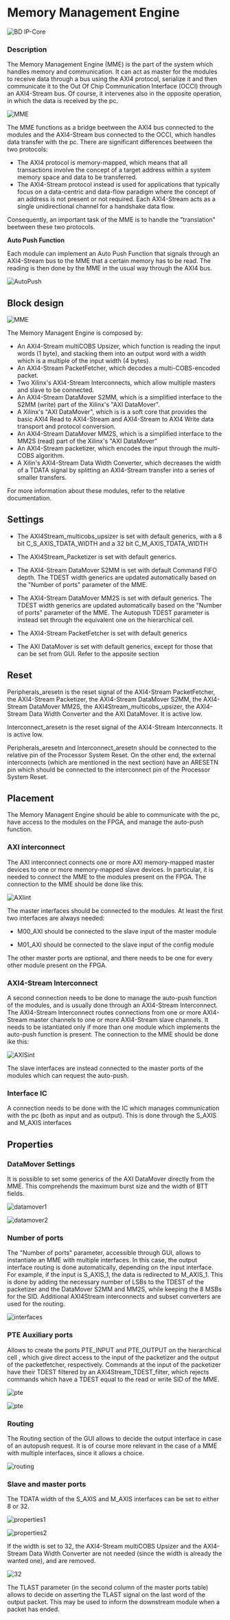 # Memory Management Engine

![BD IP-Core](img/bd_ip_core.png)

### Description

The Memory Management Engine (MME) is the part of the system which handles memory and communication. It can act as master for the modules to receive data through a bus using the AXI4 protocol, serialize it and then communicate it to the Out Of Chip Communication Interface (OCCI) through an AXI4-Stream bus. Of course, it intervenes also in the opposite operation, in which the data is received by the pc.

![MME](img/MME4.svg)

The MME functions as a bridge beetween the AXI4 bus connected to the modules and the AXI4-Stream bus connected to the OCCI, which handles data transfer with the pc. There are significant differences beetween the two protocols:
- The AXI4 protocol is memory-mapped, which means that all transactions involve the concept of a target address within a system memory space and data to be transferred.
- The AXI4-Stream protocol instead is used for applications that typically focus on a data-centric and data-flow paradigm where the concept of an address is not present or not required. Each AXI4-Stream acts as a single unidirectional channel for a handshake data flow.


Consequently, an important task of the MME is to handle the "translation" beetween these two protocols.


<b>Auto Push Function</b>

Each module can implement an Auto Push Function that signals through an AXI4-Stream bus to the MME that a certain memory has to be read. The reading is then done by the MME in the usual way through the AXI4 bus.

![AutoPush](img/AutoPush.svg)

## Block design

![MME](img/mme.png)

The Memory Managent Engine is composed by:

- An AXI4-Stream multiCOBS Upsizer, which function  is reading the input words (1 byte), and stacking them into an output word with a width which is a multiple of the input width (4 bytes).
- An AXI4-Stream PacketFetcher, which decodes a multi-COBS-encoded packet.
- Two Xilinx's AXI4-Stream Interconnects, which allow multiple masters and slave to be connected.
- An AXI4-Stream DataMover S2MM, which is a simplified interface to the S2MM (write) part of the Xilinx's "AXI DataMover".
- A Xilinx's "AXI DataMover", which is is a soft core that provides the basic AXI4 Read to AXI4-Stream and AXI4-Stream to AXI4 Write data transport and protocol conversion.
- An AXI4-Stream DataMover MM2S, which is a simplified interface to the MM2S (read) part of the Xilinx's "AXI DataMover"
- An AXI4-Stream packetizer, which encodes the input through the multi-COBS algorithm.
- A Xilin's AXI4-Stream Data Width Converter, which decreases the width of a TDATA signal by splitting an AXI4-Stream transfer into a series of smaller transfers.

For more information about these modules, refer to the relative documentation.

## Settings

- The AXI4Stream_multicobs_upsizer is set with default generics, with a 8 bit C_S_AXIS_TDATA_WIDTH and a 32 bit C_M_AXIS_TDATA_WIDTH
- The AXI4Stream_Packetizer is set with default generics.
- The AXI4-Stream DataMover S2MM is set with default Command FIFO depth. The TDEST width
generics are updated automatically based on the "Number of ports" parameter of the MME.
- The AXI4-Stream DataMover MM2S is set with default generics. The TDEST width
generics are updated automatically based on the "Number of ports" parameter of the MME.
The Autopush TDEST parameter is instead set through the equivalent one on the hierarchical
cell.
- The AXI4-Stream PacketFetcher is set with default generics

- The AXI DataMover is set with default generics, except for those that can be set from GUI. Refer to the apposite section

## Reset

Peripherals_aresetn is the reset signal of the AXI4-Stream PacketFetcher, the AXI4-Stream Packetizer, the AXI4-Stream DataMover S2MM, the AXI4-Stream DataMover MM2S, the AXI4Stream_multicobs_upsizer, the AXI4-Stream Data Width Converter and the AXI DataMover. It is active low.

Interconnect_aresetn is the reset signal of the AXI4-Stream Interconnects. It is active low.

Peripherals_aresetn and Interconnect_aresetn should be connected to the relative pin of the Processor System Reset. On the other end, the external interconnects (which are mentioned in the next section) have an ARESETN pin which should be connected to the interconnect pin of the Processor System Reset.


## Placement

The Memory Managent Engine should be able to communicate with the pc, have access to the modules on the FPGA, and manage the auto-push function.

### AXI interconnect

 The AXI interconnect  connects one or more AXI memory-mapped master devices to one or more memory-mapped slave devices. In particular, it is needed to connect the MME to the modules present on the FPGA. The connection to the MME should be done like this:

![AXIint](img/AXIint.svg)

The master interfaces should be connected to the modules. At least the first two interfaces are always needed:

 - M00_AXI should be connected to the slave input of the master module

 - M01_AXI should be connected to the slave input of the config module

The other master ports are optional, and there needs to be one for every other module present on the FPGA.

### AXI4-Stream Interconnect

A second connection needs to be done to manage the auto-push function of the modules, and is usually done through an AXI4-Stream Interconnect.
The AXI4-Stream Interconnect routes connections from one or more AXI4-Stream master channels to one or more AXI4-Stream slave channels. It needs to be istantiated only if more than one module which implements the auto-push function is present. The connection to the MME should be done ike this:

![AXISint](img/AXISint.svg)

The slave interfaces are instead connected to the master ports of the modules which can request the auto-push.

### Interface IC

 A connection needs to be done with the IC which manages communication with the pc (both as input and as output). This is done through the S_AXIS and M_AXIS interfaces

## Properties

### DataMover Settings

It is possible to set some generics of the AXI DataMover directly from the MME. This comprehends the maximum burst size and the width of BTT fields.

![datamover1](img/datamover1.png)

![datamover2](img/datamover2.png)

### Number of ports

The "Number of ports" parameter, accessible through GUI, allows to instantiate an MME with multiple interfaces. In this case, the output interface routing is done automatically, depending on the input interface. For example, if the input is S_AXIS_1, the data is redirected to M_AXIS_1. This is done by adding the necessary number of LSBs to the TDEST of the packetizer and the DataMover S2MM and MM2S, while keeping the 8 MSBs for the SID. Additional AXI4Stream interconnects and subset converters are used for the routing.

![interfaces](img/interfaces.png)

### PTE Auxiliary ports

Allows to create the ports PTE_INPUT and PTE_OUTPUT on the hierarchical cell , which give direct access to the input of the packetizer and the output of the packetfetcher, respectively. Commands at the input of the packetizer have their TDEST filtered by an AXI4Stream_TDEST_filter, which rejects commands which have a TDEST equal to the read or write SID of the MME.

![pte](img/pte.png)

![pte](img/pte2.png)

### Routing

The Routing section of the GUI allows to decide the output interface in case of an autopush request. It is of course more relevant in the case of a MME with multiple interfaces, since it allows a choice.

![routing](img/routing.png)

### Slave and master ports

The TDATA width of the S_AXIS and M_AXIS interfaces can be set to either 8 or 32.

![properties1](img/properties1.png)

![properties2](img/properties2.png)

If the width is set to 32, the AXI4-Stream multiCOBS Upsizer and the AXI4-Stream Data Width Converter are not needed (since the width is already the wanted one), and are removed.

![32](img/32.png)

The TLAST parameter (in the second column of the master ports table) allows to decide on asserting the TLAST signal on the last word of the output packet. This may be used to inform the downstream module when a packet has ended.
